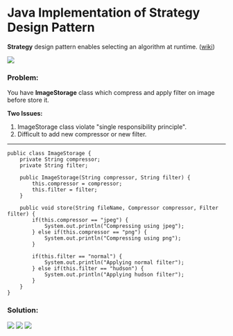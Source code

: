 # Java Implementation of Strategy Design Pattern

**Strategy** design pattern enables selecting an algorithm at runtime. ([wiki](https://en.wikipedia.org/wiki/Strategy_pattern))

![](https://github.com/shamy1st/design-pattern-strategy-java/blob/main/strategy-uml.png)
### Problem: 
You have **ImageStorage** class which compress and apply filter on image before store it.

**Two Issues:**
1. ImageStorage class violate "single responsibility principle".
2. Difficult to add new compressor or new filter.
---

    public class ImageStorage {
        private String compressor;
        private String filter;

        public ImageStorage(String compressor, String filter) {
            this.compressor = compressor;
            this.filter = filter;
        }

        public void store(String fileName, Compressor compressor, Filter filter) {
            if(this.compressor == "jpeg") {
                System.out.println("Compressing using jpeg");
            } else if(this.compressor == "png") {
                System.out.println("Compressing using png");
            }

            if(this.filter == "normal") {
                System.out.println("Applying normal filter");
            } else if(this.filter == "hudson") {
                System.out.println("Applying hudson filter");
            }
        }
    }    
### Solution:
![](https://github.com/shamy1st/design-pattern-strategy-java/blob/main/strategy-solution-uml.png)
![](https://github.com/shamy1st/design-pattern-strategy-java/blob/main/strategy-solution-uml-2.png)
![](https://github.com/shamy1st/design-pattern-strategy-java/blob/main/strategy-solution-uml-3.png)
